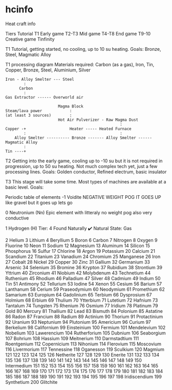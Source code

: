 # hcinfo
Heat craft info

Tiers
Tutorial T1 Early game T2-T3 Mid game T4-T8 End game T9-10 Creative game Tinfinity

T1
Tutorial, getting started, no cooling, up to 10 su heating. Goals: Bronze, Steel, Magmatic Alloy

T1 processing diagram
Materials required: Carbon (as a gas), Iron, Tin, Copper, Bronze, Steel, Aluminium, Silver

~~~
Iron - Alloy Smelter --- Steel
        :
      Carbon
        :
Gas Extractor ------ Overworld air
         
                       Magma Block
Steam/lava power            :
(at least 3 sources)        :
                       Hot Air Pulverizer - Raw Magma Dust
                                                  :
Copper -+                   Heater ----- Heated Furnace
        :                                         :
    Alloy Smelter ---------- Bronze ------- Alloy Smelter ------ Magmatic Alloy
        :
Tin ----+
~~~

T2
Getting into the early game, cooling up to -10 su but it is not required in progression, up to 50 su heating. Not much complex tech yet, just a few processing lines. Goals: Golden conductor, Refined electrum, basic insulator

T3
This stage will take some time. Most types of machines are available at a basic level. Goals:

Periodic table of elements
-1 Voidite
NEGATIVE WEIGHT POG IT GOES UP like gravel but it goes up lets go

0 Neutronium (Nn)
Epic element with litteraly no weight pog also very conductive

1 Hydrogen (H)
Tier: 4 Found Naturally ✔️ Natural State: Gas

2 Helium
3 Lithium
4 Beryllium
5 Boron
6 Carbon
7 Nitrogen
8 Oxygen
9 Fluorine
10 Neon
11 Sodium
12 Magnesium
13 Aluminum
14 Silicon
15 Phosphorus
16 Sulfur
17 Chlorine
18 Argon
19 Potassium
20 Calcium
21 Scandium
22 Titanium
23 Vanadium
24 Chromium
25 Manganese
26 Iron
27 Cobalt
28 Nickel
29 Copper
30 Zinc
31 Gallium
32 Germanium
33 Arsenic
34 Selenium
35 Bromine
36 Krypton
37 Rubidium
38 Strontium
39 Yttrium
40 Zirconium
41 Niobium
42 Molybdenum
43 Technetium
44 Ruthenium
45 Rhodium
46 Palladium
47 Silver
48 Cadmium
49 Indium
50 Tin
51 Antimony
52 Tellurium
53 Iodine
54 Xenon
55 Cesium
56 Barium
57 Lanthanum
58 Cerium
59 Praseodymium
60 Neodymium
61 Promethium
62 Samarium
63 Europium
64 Gadolinium
65 Terbium
66 Dysprosium
67 Holmium
68 Erbium
69 Thulium
70 Ytterbium
71 Lutetium
72 Hafnium
73 Tantalum
74 Tungsten
75 Rhenium
76 Osmium
77 Iridium
78 Platinum
79 Gold
80 Mercury
81 Thallium
82 Lead
83 Bismuth
84 Polonium
85 Astatine
86 Radon
87 Francium
88 Radium
89 Actinium
90 Thorium
91 Protactinium
92 Uranium
93 Neptunium
94 Plutonium
95 Americium
96 Curium
97 Berkelium
98 Californium
99 Einsteinium
100 Fermium
101 Mendelevium
102 Nobelium
103 Lawerencium
104 Rutherforium
105 Dubnium
106 Seaborgium
107 Bohrium
108 Hassium
109 Meitnerium
110 Darmstadtium
111 Roentgenium
112 Copernicium
113 Nihonium
114 Flerovium
115 Moscovium
116 Livermorium
117 Tennessine
118 Oganesson
119 Sculkium
120 Magmium
121
122
123
124
125
126 Netherite
127
128
129
130 Enerite
131
132
133
134
135
136
137
138
139
140
141
142
143
144
145
146
147
148
149
150 Intermedium
151
152
153
154
155
156
157
158
159
160
161
162
163
164
165
166
167
168
169
170
171
172
173
174
175
176
177
178
179
180
181
182
183
184
185
186
187
188
189
190
191
192
193
194
195
196
197
198 Iridiscendium
199 Synthetium
200 Glitchite
